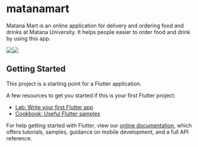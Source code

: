 # matanamart

Matana Mart is an online application for delivery and ordering food and drinks at Matana University. It helps people easier to order food and drink by using this app.

<img src="/screenshoots/Screenshot_1608910694.png" style="max-width:45%;"><img src="/screenshoots/Screenshot_1608910716.png" style="max-width:45%;">

## Getting Started

This project is a starting point for a Flutter application.

A few resources to get you started if this is your first Flutter project:

- [Lab: Write your first Flutter app](https://flutter.dev/docs/get-started/codelab)
- [Cookbook: Useful Flutter samples](https://flutter.dev/docs/cookbook)

For help getting started with Flutter, view our
[online documentation](https://flutter.dev/docs), which offers tutorials,
samples, guidance on mobile development, and a full API reference.
